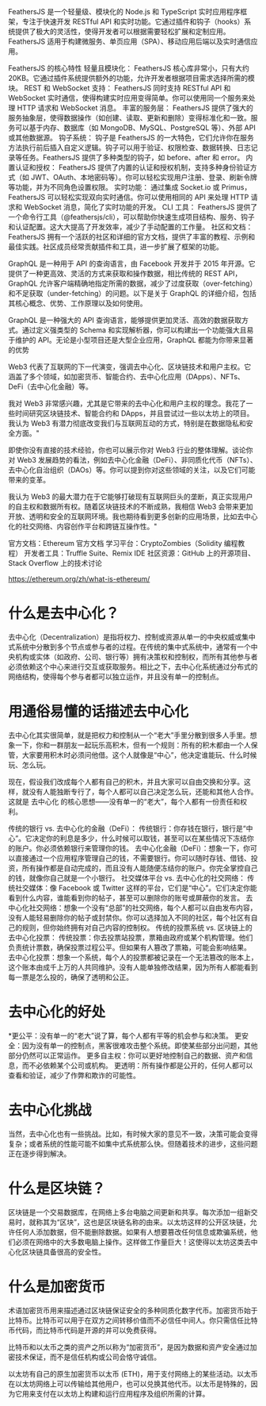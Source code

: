 FeathersJS 是一个轻量级、模块化的 Node.js 和 TypeScript 实时应用程序框架，专注于快速开发 RESTful API 和实时功能。它通过插件和钩子（hooks）系统提供了极大的灵活性，使得开发者可以根据需要轻松扩展和定制应用。FeathersJS 适用于构建微服务、单页应用（SPA）、移动应用后端以及实时通信应用。

FeathersJS 的核心特性
轻量且模块化：
FeathersJS 核心库非常小，只有大约 20KB。它通过插件系统提供额外的功能，允许开发者根据项目需求选择所需的模块。
REST 和 WebSocket 支持：
FeathersJS 同时支持 RESTful API 和 WebSocket 实时通信，使得构建实时应用变得简单。你可以使用同一个服务来处理 HTTP 请求和 WebSocket 消息。
丰富的服务层：
FeathersJS 提供了强大的服务抽象层，使得数据操作（如创建、读取、更新和删除）变得标准化和一致。服务可以基于内存、数据库（如 MongoDB、MySQL、PostgreSQL 等）、外部 API 或其他数据源。
钩子系统：
钩子是 FeathersJS 的一大特色，它们允许你在服务方法执行前后插入自定义逻辑。钩子可以用于验证、权限检查、数据转换、日志记录等任务。FeathersJS 提供了多种类型的钩子，如 before、after 和 error。
内置认证和授权：
FeathersJS 提供了内置的认证和授权机制，支持多种身份验证方式（如 JWT、OAuth、本地密码等）。你可以轻松实现用户注册、登录、刷新令牌等功能，并为不同角色设置权限。
实时功能：
通过集成 Socket.io 或 Primus，FeathersJS 可以轻松实现双向实时通信。你可以使用相同的 API 来处理 HTTP 请求和 WebSocket 消息，简化了实时功能的开发。
CLI 工具：
FeathersJS 提供了一个命令行工具（@feathersjs/cli），可以帮助你快速生成项目结构、服务、钩子和认证配置。这大大提高了开发效率，减少了手动配置的工作量。
社区和文档：
FeathersJS 拥有一个活跃的社区和详细的官方文档，提供了丰富的教程、示例和最佳实践。社区成员经常贡献插件和工具，进一步扩展了框架的功能。

GraphQL 是一种用于 API 的查询语言，由 Facebook 开发并于 2015 年开源。它提供了一种更高效、灵活的方式来获取和操作数据，相比传统的 REST API，GraphQL 允许客户端精确地指定所需的数据，减少了过度获取（over-fetching）和不足获取（under-fetching）的问题。以下是关于 GraphQL 的详细介绍，包括其核心概念、优势、工作原理以及如何使用。

GraphQL 是一种强大的 API 查询语言，能够提供更加灵活、高效的数据获取方式。通过定义强类型的 Schema 和实现解析器，你可以构建出一个功能强大且易于维护的 API。无论是小型项目还是大型企业应用，GraphQL 都能为你带来显著的优势

Web3 代表了互联网的下一代演变，强调去中心化、区块链技术和用户主权。它涵盖了多个领域，如加密货币、智能合约、去中心化应用（DApps）、NFTs、DeFi（去中心化金融）等。

我对 Web3 非常感兴趣，尤其是它带来的去中心化和用户主权的理念。我花了一些时间研究区块链技术、智能合约和 DApps，并且尝试过一些以太坊上的项目。我认为 Web3 有潜力彻底改变我们与互联网互动的方式，特别是在数据隐私和安全方面。"

即使你没有直接的技术经验，你也可以展示你对 Web3 行业的整体理解。谈论你对 Web3 发展趋势的看法，例如去中心化金融（DeFi）、非同质化代币（NFTs）、去中心化自治组织（DAOs）等。你可以提到你对这些领域的关注，以及它们可能带来的变革。

我认为 Web3 的最大潜力在于它能够打破现有互联网巨头的垄断，真正实现用户的自主权和数据所有权。随着区块链技术的不断成熟，我相信 Web3 会带来更加开放、透明和安全的互联网环境。我也期待看到更多创新的应用场景，比如去中心化的社交网络、内容创作平台和跨链互操作性。"

官方文档：Ethereum 官方文档
学习平台：CryptoZombies（Solidity 编程教程）
开发者工具：Truffle Suite、Remix IDE
社区资源：GitHub 上的开源项目、Stack Overflow 上的技术讨论

https://ethereum.org/zh/what-is-ethereum/

# 什么是去中心化？

去中心化（Decentralization）是指将权力、控制或资源从单一的中央权威或集中式系统中分散到多个节点或参与者的过程。在传统的集中式系统中，通常有一个中央机构或实体（如政府、公司、银行等）拥有决策权和控制权，而所有其他参与者必须依赖这个中心来进行交互或获取服务。相比之下，去中心化系统通过分布式的网络结构，使得每个参与者都可以独立运作，并且没有单一的控制点。

# 用通俗易懂的话描述去中心化

去中心化其实很简单，就是把权力和控制从一个“老大”手里分散到很多人手里。想象一下，你和一群朋友一起玩乐高积木，但有一个规则：所有的积木都由一个人保管，大家要用积木时必须问他借。这个人就像是“中心”，他决定谁能玩、什么时候玩、怎么玩。

现在，假设我们改成每个人都有自己的积木，并且大家可以自由交换和分享。这样，就没有人能独断专行了，每个人都可以自己决定怎么玩，还能和其他人合作。这就是 去中心化 的核心思想——没有单一的“老大”，每个人都有一份责任和权利。

传统的银行 vs. 去中心化的金融（DeFi）：
传统银行：你存钱在银行，银行是“中心”。它决定你的利息是多少，什么时候可以取钱，甚至可以在某些情况下冻结你的账户。你必须依赖银行来管理你的钱。
去中心化金融（DeFi）：想象一下，你可以直接通过一个应用程序管理自己的钱，不需要银行。你可以随时存钱、借钱、投资，所有操作都是自动完成的，而且没有人能随便冻结你的账户。你完全掌控自己的钱，就像你自己就是一个小银行。
社交媒体平台 vs. 去中心化的社交网络：
传统社交媒体：像 Facebook 或 Twitter 这样的平台，它们是“中心”。它们决定你能看到什么内容，谁能看到你的帖子，甚至可以删除你的账号或屏蔽你的发言。
去中心化社交网络：想象一个没有“总部”的社交网络，每个人都可以自由发布内容，没有人能轻易删除你的帖子或封禁你。你可以选择加入不同的社区，每个社区有自己的规则，但你始终拥有对自己内容的控制权。
传统的投票系统 vs. 区块链上的去中心化投票：
传统投票：你去投票站投票，票箱由政府或某个机构管理。他们负责统计票数，确保投票过程公平。但如果有人篡改了票箱，可能会影响结果。
去中心化投票：想象一个系统，每个人的投票都被记录在一个无法篡改的账本上，这个账本由成千上万的人共同维护。没有人能单独修改结果，因为所有人都能看到每一票是怎么投的，确保了透明和公正。

# 去中心化的好处

\*更公平：没有单一的“老大”说了算，每个人都有平等的机会参与和决策。
更安全：因为没有单一的控制点，黑客很难攻击整个系统。即使某些部分出问题，其他部分仍然可以正常运作。
更多自主权：你可以更好地控制自己的数据、资产和信息，而不必依赖某个公司或机构。
更透明：所有操作都是公开的，任何人都可以查看和验证，减少了作弊和欺诈的可能性。

# 去中心化挑战

当然，去中心化也有一些挑战。比如，有时候大家的意见不一致，决策可能会变得复杂；或者系统的性能可能不如集中式系统那么快。但随着技术的进步，这些问题正在逐步得到解决。

# 什么是区块链？

区块链是一个交易数据库，在网络上多台电脑之间更新和共享。每次添加一组新交易时，就称其为“区块”，这也是区块链名称的由来。以太坊这样的公开区块链，允许任何人添加数据，但不能删除数据。如果有人想要篡改任何信息或欺骗系统，他们必须在网络中的大多数电脑上操作。这样做工作量巨大！这使得以太坊这类去中心化区块链具备很高的安全性。

# 什么是加密货币

术语加密货币用来描述通过区块链保证安全的多种同质化数字代币。加密货币始于比特币。比特币可以用于在双方之间转移价值而不必信任中间人。你只需信任比特币代码，而比特币代码是开源的并可以免费获得。

比特币和以太币之类的资产之所以称为“加密货币”，是因为数据和资产安全通过加密技术保证，而不是信任机构或公司会恪守诚信。

以太坊有自己的原生加密货币以太币 (ETH)，用于支付网络上的某些活动。以太币在以太坊网络上可以传输给其他用户，也可以兑换其他代币。以太币是特殊的，因为它用来支付在以太坊上构建和运行应用程序及组织所需的计算。
